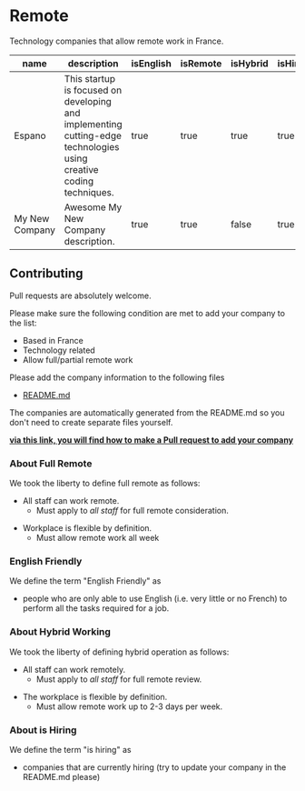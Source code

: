 # Remote

Technology companies that allow remote work in France.

| name           | description                                                                                                        | isEnglish | isRemote | isHybrid | isHiring |
| -------------- | ------------------------------------------------------------------------------------------------------------------ | --------- | -------- | -------- | -------- |
| Espano         | This startup is focused on developing and implementing cutting-edge technologies using creative coding techniques. | true      | true     | true     | true     |
| My New Company | Awesome My New Company description.                                                                                | true      | true     | false    | true     |

## Contributing

Pull requests are absolutely welcome.

Please make sure the following condition are met to add your company to the list:

-   Based in France
-   Technology related
-   Allow full/partial remote work

Please add the company information to the following files

-   [README.md](https://github.com/ParmentierChristophe/remote-in-france/blob/main/README.md)

The companies are automatically generated from the README.md so you don't need to create separate files yourself.

[**via this link, you will find how to make a Pull request to add your company**]()

### About Full Remote

We took the liberty to define full remote as follows:

-   All staff can work remote.
    -   Must apply to _all staff_ for full remote consideration.

*   Workplace is flexible by definition.
    -   Must allow remote work all week

### English Friendly

We define the term "English Friendly" as

-   people who are only able to use English (i.e. very little or no French) to perform all the tasks required for a job.

### About Hybrid Working

We took the liberty of defining hybrid operation as follows:

-   All staff can work remotely.
    -   Must apply to _all staff_ for full remote review.

*   The workplace is flexible by definition.
    -   Must allow remote work up to 2-3 days per week.

### About is Hiring

We define the term "is hiring" as

-   companies that are currently hiring (try to update your company in the README.md please)
